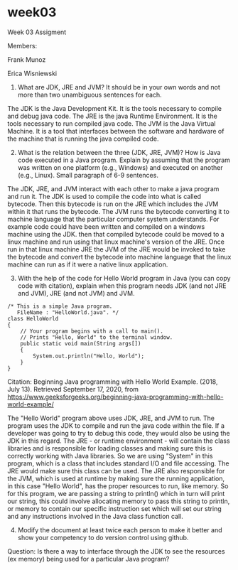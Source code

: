 # week03
Week 03 Assigment

Members:

Frank Munoz

Erica Wisniewski


1. What are JDK, JRE and JVM? It should be in your own words and not more than two unambiguous sentences for each.

The JDK is the Java Development Kit. It is the tools necessary to compile and debug java code.
The JRE is the java Runtime Environment. It is the tools necessary to run compiled java code.
The JVM is the Java Virtual Machine. It is a tool that interfaces between the software and hardware of the machine that is running the java compiled code.

2. What is the relation between the three (JDK, JRE, JVM)? How is Java code executed in a Java program. Explain by assuming that the program was written on one platform (e.g., Windows) and executed on another (e.g., Linux). Small paragraph of 6-9 sentences.

The JDK, JRE, and JVM interact with each other to make a java program and run it. The JDK is used to compile the code into what is called bytecode. Then this bytecode is run on the JRE which includes the JVM within it that runs the bytecode. The JVM runs the bytecode converting it to machine language that the particular computer system understands. For example code could have been written and compiled on a windows machine using the JDK. then that compiled bytecode could be moved to a linux machine and run using that linux machine's version of the JRE. Once run in that linux machine JRE the JVM of the JRE would be invoked to take the bytecode and convert the bytecode into machine language that the linux machine can run as if it were a native linux application.

3. With the help of the code for Hello World program in Java (you can copy code with citation), explain when this program needs JDK (and not JRE and JVM), JRE (and not JVM) and JVM.

```
/* This is a simple Java program. 
   FileName : "HelloWorld.java". */
class HelloWorld 
{ 
    // Your program begins with a call to main(). 
    // Prints "Hello, World" to the terminal window. 
    public static void main(String args[]) 
    { 
        System.out.println("Hello, World"); 
    } 
} 
```
Citation:
Beginning Java programming with Hello World Example. (2018, July 13). Retrieved September 17, 2020, from https://www.geeksforgeeks.org/beginning-java-programming-with-hello-world-example/


The "Hello World" program above uses JDK, JRE, and JVM to run. The program uses the JDK to compile and run the java code within the file. If a developer was going to try to debug this code, they would also be using the JDK in this regard. The JRE - or runtime environment - will contain the class libraries and is responsible for loading classes and making sure this is correctly working with Java libraries. So we are using "System" in this program, which is a class that includes standard I/O and file accessing. The JRE would make sure this class can be used. The JRE also responsible for the JVM, which is used at runtime by making sure the running application, in this case "Hello World", has the proper resources to run, like memory. So for this program, we are passing a string to println() which in turn will print our string, this could involve allocating memory to pass this string to println, or memory to contain our specific instruction set which will set our string and any instructions involved in the Java class function call.

4. Modify the document at least twice each person to make it better and show your competency to do version control using github.


Question: Is there a way to interface through the JDK to see the resources (ex memory) being used for a particular Java program?


